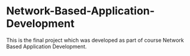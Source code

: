 # Network-Based-Application-Development
This is the final project which was developed as part of course Network Based Application Development. 
